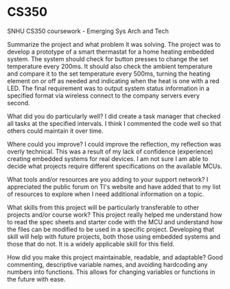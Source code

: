 # CS350
SNHU CS350 coursework - Emerging Sys Arch and Tech

Summarize the project and what problem it was solving.
The project was to develop a prototype of a smart thermastat for a home heating embedded system.  The 
system should check for button presses to change the set temperature every 200ms.  It should also check
the ambient temperature and compare it to the set temperature every 500ms, turning the heating element on 
or off as needed and indicating when the heat is one with a red LED. The final requirement was to output system 
status information in a specified format via wireless connect to the company servers every second.  

What did you do particularly well?
I did create a task manager that checked all tasks at the specified  intervals.  I think I commented the code 
well so that others could maintain it over time.  

Where could you improve?
I could improve the reflection, my reflection was overly technical.  This was a result of my lack of confidence 
(experience) creating embedded systems for real devices. I am not sure I am able to decide what projects require
different specifications on the available MCUs.  

What tools and/or resources are you adding to your support network?
I appreciated the public forum on TI's website and have added that to my list of resources to explore when
I need additional information on a topic.  

What skills from this project will be particularly transferable to other projects and/or course work?
This project really helped me understand how to read the spec sheets and starter code with the MCU and understand how 
the files can be modified to be used in a specific project. Developing that skill will help with future projects, 
both those using embedded systems and those that do not.  It is a widely applicable skill for this field. 

How did you make this project maintainable, readable, and adaptable?
Good commenting, descriptive variable names, and avoiding hardcoding any numbers into functions. This allows for changing
variables or functions in the future with ease. 
